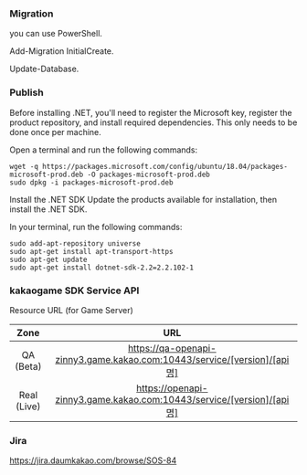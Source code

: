 ﻿### Migration
you can use PowerShell.


Add-Migration InitialCreate.


Update-Database.


### Publish

Before installing .NET, you'll need to register the Microsoft key, register the product repository, and install required dependencies. This only needs to be done once per machine.

Open a terminal and run the following commands:

```shell
wget -q https://packages.microsoft.com/config/ubuntu/18.04/packages-microsoft-prod.deb -O packages-microsoft-prod.deb
sudo dpkg -i packages-microsoft-prod.deb
```

Install the .NET SDK
Update the products available for installation, then install the .NET SDK.

In your terminal, run the following commands:

```shell
sudo add-apt-repository universe
sudo apt-get install apt-transport-https
sudo apt-get update
sudo apt-get install dotnet-sdk-2.2=2.2.102-1
```

### kakaogame SDK Service API
Resource URL (for Game Server)
  
| Zone | URL |  
| :---: | :---: |  
| QA (Beta) | https://qa-openapi-zinny3.game.kakao.com:10443/service/[version]/[api명] |  
| Real (Live) | https://openapi-zinny3.game.kakao.com:10443/service/[version]/[api명] |  
  
### Jira
https://jira.daumkakao.com/browse/SOS-84